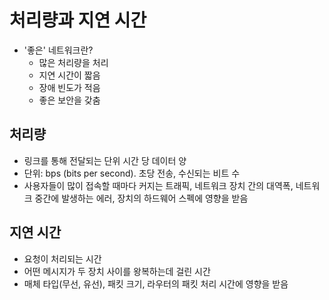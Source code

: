 # 처리량과 지연 시간

- '좋은' 네트워크란?
  - 많은 처리량을 처리
  - 지연 시간이 짧음
  - 장애 빈도가 적음
  - 좋은 보안을 갖춤

## 처리량

- 링크를 통해 전달되는 단위 시간 당 데이터 양
- 단위: bps (bits per second). 초당 전송, 수신되는 비트 수
- 사용자들이 많이 접속할 때마다 커지는 트래픽, 네트워크 장치 간의 대역폭, 네트워크 중간에 발생하는 에러, 장치의 하드웨어 스펙에 영향을 받음

## 지연 시간

- 요청이 처리되는 시간
- 어떤 메시지가 두 장치 사이를 왕복하는데 걸린 시간
- 매체 타입(무선, 유선), 패킷 크기, 라우터의 패킷 처리 시간에 영향을 받음
